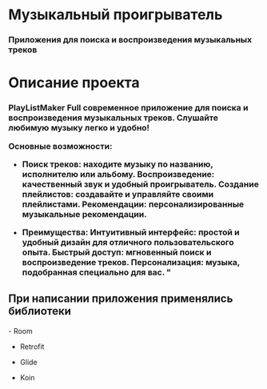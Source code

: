 <h1 align="left">Музыкальный проигрыватель</h1>

<h3 align="left">Приложения для поиска и воспроизведения музыкальных треков</h3>

<h1 align="left">Описание проекта</h1>

<h3 align="left">PlayListMaker Full современное приложение для поиска и воспроизведения музыкальных треков. Слушайте любимую музыку легко и удобно!

Основные возможности:
- Поиск треков: находите музыку по названию, исполнителю или альбому.
Воспроизведение: качественный звук и удобный проигрыватель.
Создание плейлистов: создавайте и управляйте своими плейлистами.
Рекомендации: персонализированные музыкальные рекомендации.

- Преимущества:
Интуитивный интерфейс: простой и удобный дизайн для отличного пользовательского опыта.
Быстрый доступ: мгновенный поиск и воспроизведение треков.
Персонализация: музыка, подобранная специально для вас.
"</h3>

<h2 align="left">При написании приложения применялись библиотеки</h2>
<h4 align="left"></h4>
- Room

- Retrofit
  
- Glide
  
- Koin</h4>
